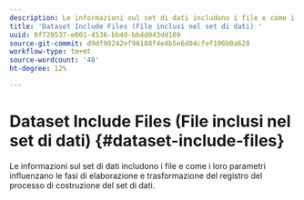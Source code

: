 ```yaml
---
description: Le informazioni sul set di dati includono i file e come i loro parametri influenzano le fasi di elaborazione e trasformazione del registro del processo di costruzione del set di dati.
title: 'Dataset Include Files (File inclusi nel set di dati) '
uuid: 0f729537-e001-4536-bb40-bb4d043dd109
source-git-commit: d9df90242ef96188f4e4b5e6d04cfef196b0a628
workflow-type: tm+mt
source-wordcount: '48'
ht-degree: 12%

---
```



# Dataset Include Files (File inclusi nel set di dati) {#dataset-include-files}

Le informazioni sul set di dati includono i file e come i loro parametri influenzano le fasi di elaborazione e trasformazione del registro del processo di costruzione del set di dati.

